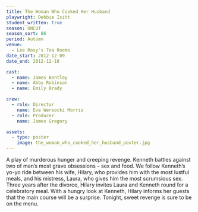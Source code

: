 ```yaml
---
title: The Woman Who Cooked Her Husband
playwright: Debbie Isitt
student_written: true
season: UNCUT
season_sort: 86
period: Autumn
venue:
  - Lee Rosy's Tea Rooms
date_start: 2012-12-09
date_end: 2012-12-10

cast:
  - name: James Bentley
  - name: Abby Robinson
  - name: Emily Brady

crew:
  - role: Director
    name: Eve Wersocki Morris
  - role: Producer
    name: James Gregory

assets:
  - type: poster
    image: the_woman_who_cooked_her_husband_poster.jpg
---
```


A play of murderous hunger and creeping revenge. Kenneth battles against two of man’s most grave obsessions – sex and food. We follow Kenneth’s yo-yo ride between his wife, Hilary, who provides him with the most lustful meals, and his mistress, Laura, who gives him the most scrumsious sex. Three years after the divorce, Hilary invites Laura and Kenneth round for a celebratory meal. With a hungry look at Kenneth, Hilary informs her guests that the main course will be a surprise. Tonight, sweet revenge is sure to be on the menu.

